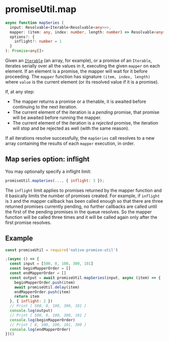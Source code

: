 # promiseUtil.map

```ts
async function mapSeries (
  input: Resolvable<Iterable<Resolvable<any>>>,
  mapper: (item: any, index: number, length: number) => Resolvable<any>,
  options?: {
    inflight?: number = 1
  }
): Promise<any[]>
```

Given an [`Iterable`][1] (an array, for example), or a promise of an `Iterable`, iterates
serially over all the values in it, executing the given `mapper` on each element.
If an element is a promise, the mapper will wait for it before proceeding. The `mapper`
function has signature `(item, index, length)` where `value` is the current element
(or its resolved value if it is a promise).

If, at any step:
* The mapper returns a promise or a thenable, it is awaited before continuing to the next iteration.
* The current element of the iteration is a *pending* promise, that promise will be
  awaited before running the mapper.
* The current element of the iteration is a *rejected* promise, the iteration will
  stop and be rejected as well (with the same reason).

If all iterations resolve successfully, the `mapSeries` call resolves to a new array
containing the results of each `mapper` execution, in order.


## Map series option: inflight

You may optionally specify a inflight limit:

```js
promiseUtil.mapSeries(..., { inflight: 3 });
```

The `inflight` limit applies to promises returned by the mapper function and it basically
limits the number of promises created. For example, if `inflight` is `3` and the mapper
callback has been called enough so that there are three returned promises currently pending,
no further callbacks are called until the first of the pending promises in the queue resolves.
So the mapper function will be called three times and it will be called again only after
the first promise resolves.


## Example

```js
const promiseUtil = require('native-promise-util')

;(async () => {
  const input = [500, 0, 100, 300, 101]
  const beginMapperOrder = []
  const endMapperOrder = []
  const output = await promiseUtil.mapSeries(input, async (item) => {
    beginMapperOrder.push(item)
    await promiseUtil.delay(item)
    endMapperOrder.push(item)
    return item
  }, { inflight: 2 })
  // Print [ 500, 0, 100, 300, 101 ]
  console.log(output)
  // Print [ 500, 0, 100, 300, 101 ]
  console.log(beginMapperOrder)
  // Print [ 0, 500, 100, 101, 300 ]
  console.log(endMapperOrder)
})()
```



[1]: https://developer.mozilla.org/en-US/docs/Web/JavaScript/Reference/Iteration_protocols
